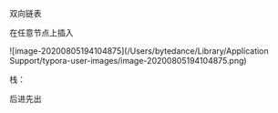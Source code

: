 双向链表

在任意节点上插入

![image-20200805194104875](/Users/bytedance/Library/Application Support/typora-user-images/image-20200805194104875.png)

栈：

后进先出